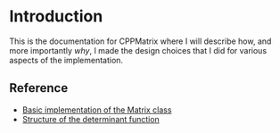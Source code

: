 # Introduction

This is the documentation for CPPMatrix where I will describe how, and more importantly *why*, I made the design choices that I did for various aspects of the implementation.

## Reference

- [Basic implementation of the Matrix class](basic-implementation.md)
- [Structure of the determinant function](determinant.md)
